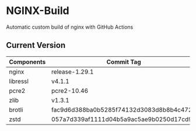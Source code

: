 # NGINX-Build
Automatic custom build of nginx with GitHub Actions

## Current Version
| Components | Commit Tag |
|--|--|
| nginx | release-1.29.1 |
| libressl | v4.1.1 |
| pcre2 | pcre2-10.46 |
| zlib | v1.3.1 |
| brotli | fac9d6d388ba0b5285f74132d3083d8b8b4c4722 |
| zstd | 057a7d339af1111d04b5a9ac5ae9b0250d17cd94 |
